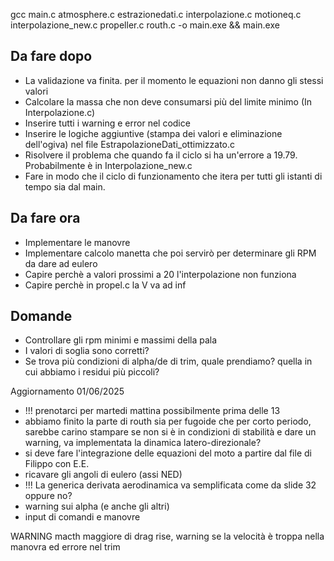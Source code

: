 gcc main.c atmosphere.c estrazionedati.c interpolazione.c motioneq.c interpolazione_new.c propeller.c routh.c -o main.exe && main.exe

## Da fare dopo
- La validazione va finita. per il momento le equazioni non danno gli stessi valori
- Calcolare la massa che non deve consumarsi più del limite minimo (In Interpolazione.c)
- Inserire tutti i warning e error nel codice
- Inserire le logiche aggiuntive (stampa dei valori e eliminazione dell'ogiva) nel file EstrapolazioneDati_ottimizzato.c
- Risolvere il problema che quando fa il ciclo si ha un'errore a 19.79. Probabilmente è in Interpolazione_new.c
- Fare in modo che il ciclo di funzionamento che itera per tutti gli istanti di tempo sia dal main.

## Da fare ora
- Implementare le manovre
- Implementare calcolo manetta che poi servirò per determinare gli RPM da dare ad eulero
- Capire perchè a valori prossimi a 20 l'interpolazione non funziona
- Capire perchè in propel.c la V va ad inf

## Domande
- Controllare gli rpm minimi e massimi della pala
- I valori di soglia sono corretti?
- Se trova più condizioni di alpha/de di trim, quale prendiamo? quella in cui abbiamo i residui più piccoli?

Aggiornamento 01/06/2025
- !!! prenotarci per martedi mattina possibilmente prima delle 13
- abbiamo finito la parte di routh sia per fugoide che per corto periodo, sarebbe carino stampare se non si è in condizioni di stabilità e dare un warning, va implementata la dinamica latero-direzionale? 
- si deve fare l'integrazione delle equazioni del moto a partire dal file di Filippo con E.E.
- ricavare gli angoli di eulero (assi NED)
- !!! La generica derivata aerodinamica va semplificata come da slide 32 oppure no?
- warning sui alpha (e anche gli altri)
- input di comandi e manovre

WARNING
macth maggiore di drag rise, warning se la velocità è troppa nella manovra ed errore nel trim
